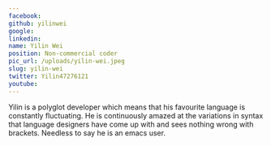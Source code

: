 ```yaml
---
facebook: 
github: yilinwei
google: 
linkedin: 
name: Yilin Wei
position: Non-commercial coder
pic_url: /uploads/yilin-wei.jpeg
slug: yilin-wei
twitter: Yilin47276121
youtube: 
---
```

<p>Yilin is a polyglot developer which means that his&nbsp;favourite language is constantly fluctuating. He&nbsp;is continuously amazed at the variations in&nbsp;syntax that language designers have come up with&nbsp;and sees nothing wrong with brackets. Needless&nbsp;to say he is an emacs user.</p>
